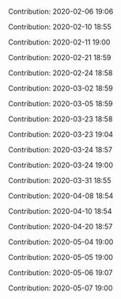 Contribution: 2020-02-06 19:06

Contribution: 2020-02-10 18:55

Contribution: 2020-02-11 19:00

Contribution: 2020-02-21 18:59

Contribution: 2020-02-24 18:58

Contribution: 2020-03-02 18:59

Contribution: 2020-03-05 18:59

Contribution: 2020-03-23 18:58

Contribution: 2020-03-23 19:04

Contribution: 2020-03-24 18:57

Contribution: 2020-03-24 19:00

Contribution: 2020-03-31 18:55

Contribution: 2020-04-08 18:54

Contribution: 2020-04-10 18:54

Contribution: 2020-04-20 18:57

Contribution: 2020-05-04 19:00

Contribution: 2020-05-05 19:00

Contribution: 2020-05-06 19:07

Contribution: 2020-05-07 19:00

